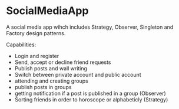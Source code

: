 # SocialMediaApp
A social media app wihch includes Strategy, Observer, Singleton and Factory design patterns.

Capabilities:
* Login and register
* Send, accept or decline friend requests
* Publish posts and wall writing
* Switch between private account and public account
* attending and creating groups 
* publish posts in groups
* getting notification if a post is published in a group (Observer)
* Sorting friends in order to horoscope or alphabeticly (Strategy)

